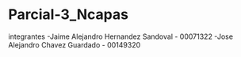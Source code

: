 # Parcial-3_Ncapas
integrantes
-Jaime Alejandro Hernandez Sandoval - 00071322
-Jose Alejandro Chavez Guardado - 00149320